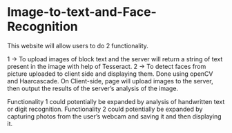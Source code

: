 # Image-to-text-and-Face-Recognition


This website will allow users to do 2 functionality.


1 -> To upload images of block text and the server will return a string of text present in the image with help of Tesseract. 
2 -> To detect faces from picture uploaded to client side and displaying them. Done using openCV and Haarcascade.
On Client-side, page will upload images to the server, then output the results of the server’s analysis of the image. 

Functionality 1 could potentially be expanded by analysis of handwritten text or digit recognition.
Functionality 2 could potentially be expanded by capturing photos from the user’s webcam and saving it and then displaying it.
